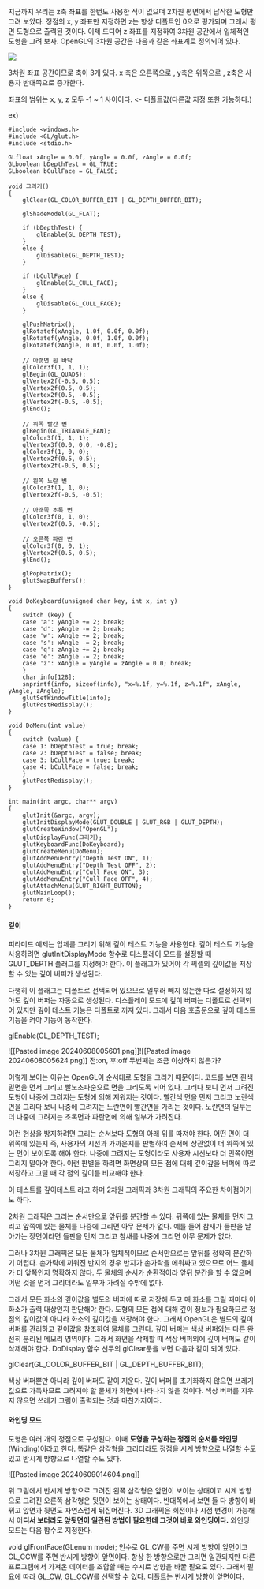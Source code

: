 지금까지 우리는 z축 좌표를 한번도 사용한 적이 없으며 2차원 평면에서 납작한 도형만 그려 보았다. 정점의 x, y 좌표만 지정하면 z는 항상 디폴트인 0으로 평가되며 그래서 평면 도형으로 출력된 것이다. 이제 드디어 z 좌표를 지정하여 3차원 공간에서 입체적인 도형을 그려 보자. OpenGL의 3차원 공간은 다음과 같은 좌표계로 정의되어 있다.

![](http://www.soen.kr/lecture/library/opengl/opengl-6.files/image002.gif)

3차원 좌표 공간이므로 축이 3개 있다. 
x 축은 오른쪽으로 ,
y축은 위쪽으로 ,
z축은 사용자 반대쪽으로 증가한다.

좌표의 범위는 x, y, z 모두 -1 ~ 1 사이이다. <- 디폴트값(다른값 지정 또한 가능하다.)

ex)
```
#include <windows.h>
#include <GL/glut.h>
#include <stdio.h>

GLfloat xAngle = 0.0f, yAngle = 0.0f, zAngle = 0.0f;
GLboolean bDepthTest = GL_TRUE;
GLboolean bCullFace = GL_FALSE;

void 그리기()
{
    glClear(GL_COLOR_BUFFER_BIT | GL_DEPTH_BUFFER_BIT);

    glShadeModel(GL_FLAT);

    if (bDepthTest) {
        glEnable(GL_DEPTH_TEST);
    }
    else {
        glDisable(GL_DEPTH_TEST);
    }

    if (bCullFace) {
        glEnable(GL_CULL_FACE);
    }
    else {
        glDisable(GL_CULL_FACE);
    }

    glPushMatrix();
    glRotatef(xAngle, 1.0f, 0.0f, 0.0f);
    glRotatef(yAngle, 0.0f, 1.0f, 0.0f);
    glRotatef(zAngle, 0.0f, 0.0f, 1.0f);

    // 아랫면 흰 바닥
    glColor3f(1, 1, 1);
    glBegin(GL_QUADS);
    glVertex2f(-0.5, 0.5);
    glVertex2f(0.5, 0.5);
    glVertex2f(0.5, -0.5);
    glVertex2f(-0.5, -0.5);
    glEnd();

    // 위쪽 빨간 변
    glBegin(GL_TRIANGLE_FAN);
    glColor3f(1, 1, 1);
    glVertex3f(0.0, 0.0, -0.8);
    glColor3f(1, 0, 0);
    glVertex2f(0.5, 0.5);
    glVertex2f(-0.5, 0.5);

    // 왼쪽 노란 변
    glColor3f(1, 1, 0);
    glVertex2f(-0.5, -0.5);

    // 아래쪽 초록 변
    glColor3f(0, 1, 0);
    glVertex2f(0.5, -0.5);

    // 오른쪽 파란 변
    glColor3f(0, 0, 1);
    glVertex2f(0.5, 0.5);
    glEnd();

    glPopMatrix();
    glutSwapBuffers();
}

void DoKeyboard(unsigned char key, int x, int y)
{
    switch (key) {
    case 'a': yAngle += 2; break;
    case 'd': yAngle -= 2; break;
    case 'w': xAngle += 2; break;
    case 's': xAngle -= 2; break;
    case 'q': zAngle += 2; break;
    case 'e': zAngle -= 2; break;
    case 'z': xAngle = yAngle = zAngle = 0.0; break;
    }
    char info[128];
    snprintf(info, sizeof(info), "x=%.1f, y=%.1f, z=%.1f", xAngle, yAngle, zAngle);
    glutSetWindowTitle(info);
    glutPostRedisplay();
}

void DoMenu(int value)
{
    switch (value) {
    case 1: bDepthTest = true; break;
    case 2: bDepthTest = false; break;
    case 3: bCullFace = true; break;
    case 4: bCullFace = false; break;
    }
    glutPostRedisplay();
}

int main(int argc, char** argv)
{
    glutInit(&argc, argv);
    glutInitDisplayMode(GLUT_DOUBLE | GLUT_RGB | GLUT_DEPTH);
    glutCreateWindow("OpenGL");
    glutDisplayFunc(그리기);
    glutKeyboardFunc(DoKeyboard);
    glutCreateMenu(DoMenu);
    glutAddMenuEntry("Depth Test ON", 1);
    glutAddMenuEntry("Depth Test OFF", 2);
    glutAddMenuEntry("Cull Face ON", 3);
    glutAddMenuEntry("Cull Face OFF", 4);
    glutAttachMenu(GLUT_RIGHT_BUTTON);
    glutMainLoop();
    return 0;
}

```

#### 깊이

피라미드 예제는 입체를 그리기 위해 깊이 테스트 기능을 사용한다. 깊이 테스트 기능을 사용하려면 glutInitDisplayMode 함수로 디스플레이 모드를 설정할 때 GLUT_DEPTH 플래그를 지정해야 한다. 이 플래그가 있어야 각 픽셀의 깊이값을 저장할 수 있는 깊이 버퍼가 생성된다.

다행히 이 플래그는 디폴트로 선택되어 있으므로 일부러 빼지 않는한 따로 설정하지 않아도 깊이 버퍼는 자동으로 생성된다. 디스플레이 모드에 깊이 버퍼는 디폴트로 선택되어 있지만 깊이 테스트 기능은 디폴트로 꺼져 있다. 그래서 다음 호출문으로 깊이 테스트 기능을 켜야 기능이 동작한다.

glEnable(GL_DEPTH_TEST);

![[Pasted image 20240608005601.png]]![[Pasted image 20240608005624.png]]
전:on, 후:off
두번째는 조금 이상하지 않은가?

이렇게 보이는 이유는 OpenGL이 순서대로 도형을 그리기 때문이다. 코드를 보면 흰색 밑면을 먼저 그리고 빨노초파순으로 면을 그리도록 되어 있다. 그러다 보니 먼저 그려진 도형이 나중에 그려지는 도형에 의해 지워지는 것이다. 빨간색 면을 먼저 그리고 노란색 면을 그리다 보니 나중에 그려지는 노란면이 빨간면을 가리는 것이다. 노란면의 일부는 더 나중에 그려지는 초록면과 파란면에 의해 일부가 가려진다.

이런 현상을 방지하려면 그리는 순서보다 도형의 아래 위를 따져야 한다. 어떤 면이 더 위쪽에 있는지 즉, 사용자의 시선과 가까운지를 판별하여 순서에 상관없이 더 위쪽에 있는 면이 보이도록 해야 한다.  나중에 그려지는 도형이라도 사용자 시선보다 더 먼쪽이면 그리지 말아야 한다. 이런 판별을 하려면 화면상의 모든 점에 대해 깊이갚을 버퍼에 따로 저장하고 그릴 때 각 점의 깊이를 비교해야 한다.

이 테스트를 깊이테스트 라고 하며 2차원 그래픽과 3차원 그래픽의 주요한 차이점이기도 하다.

2차원 그래픽은 그리는 순서만으로 앞뒤를 분간할 수 있다. 뒤쪽에 있는 물체를 먼저 그리고 앞쪽에 있는 물체를 나중에 그리면 아무 문제가 없다. 예를 들어 참새가 들판을 날아가는 장면이라면 들판을 먼저 그리고 참새를 나중에 그리면 아무 문제가 없다.

그러나 3차원 그래픽은 모든 물체가 입체적이므로 순서만으로는 앞뒤를 정확히 분간하기 어렵다. 손가락에 끼워진 반지의 경우 반지가 손가락을 에워싸고 있으므로 어느 물체가 더 앞쪽인지 명확하지 않다. 두 물체의 순서가 순환적이라 앞뒤 분간을 할 수 없으며 어떤 것을 먼저 그리더라도 일부가 가려질 수밖에 없다.

그래서 모든 화소의 깊이값을 별도의 버퍼에 따로 저장해 두고 매 화소를 그릴 때마다 이 화소가 출력 대상인지 판단해야 한다. 도형의 모든 점에 대해 깊이 정보가 필요하므로 정점의 깊이값이 아니라 화소의 깊이값을 저장해야 한다. 그래서 OpenGL은 별도의 깊이 버퍼를 관리하고 깊이값을 참조하여 물체를 그린다. 깊이 버퍼는 색상 버퍼와는 다른 완전히 분리된 메모리 영역이다. 그래서 화면을 삭제할 때 색상 버퍼외에 깊이 버퍼도 같이 삭제해야 한다. DoDisplay 함수 선두의 glClear문을 보면 다음과 같이 되어 있다.

glClear(GL_COLOR_BUFFER_BIT | GL_DEPTH_BUFFER_BIT);

색상 버퍼뿐만 아니라 깊이 버퍼도 같이 지운다. 깊이 버퍼를 초기화하지 않으면 쓰레기값으로 가득차므로 그려져야 할 물체가 화면에 나타나지 않을 것이다. 색상 버퍼를 지우지 않으면 쓰레기 그림이 출력되는 것과 마찬가지이다.

#### 와인딩 모드

도형은 여러 개의 정점으로 구성된다. 이때 **도형을 구성하는 정점의 순서를 와인딩**(Winding)이라고 한다. 똑같은 삼각형을 그리더라도 정점을 시계 방향으로 나열할 수도 있고 반시계 방향으로 나열할 수도 있다.

![[Pasted image 20240609014604.png]]

위 그림에서 반시계 방향으로 그려진 왼쪽 삼각형은 앞면이 보이는 상태이고 시계 방향으로 그려진 오른쪽 삼각형은 뒷면이 보이는 상태이다. 반대쪽에서 보면 둘 다 방향이 바뀌고 앞면과 뒷면도 자연스럽게 뒤집어진다. 3D 그래픽은 회전이나 시점 변경이 가능해서 어**디서 보더라도 앞뒷면이 일관된 방법이 필요한데 그것이 바로 와인딩이다.** 와인딩 모드는 다음 함수로 지정한다.

void glFrontFace(GLenum mode);
인수로 GL_CW를 주면 시계 방향이 앞면이고 GL_CCW를 주면 반시계 방향이 앞면이다.
항상 한 방향으로만 그리면 일관되지만 다른 프로그램에서 가져온 데이터를 조합할 때는 수시로 방향을 바꿀 필요도 있다. 그래서 필요에 따라 GL_CW, GL_CCW를 선택할 수 있다. 디폴트는 반시계 방향이 앞면이다.



